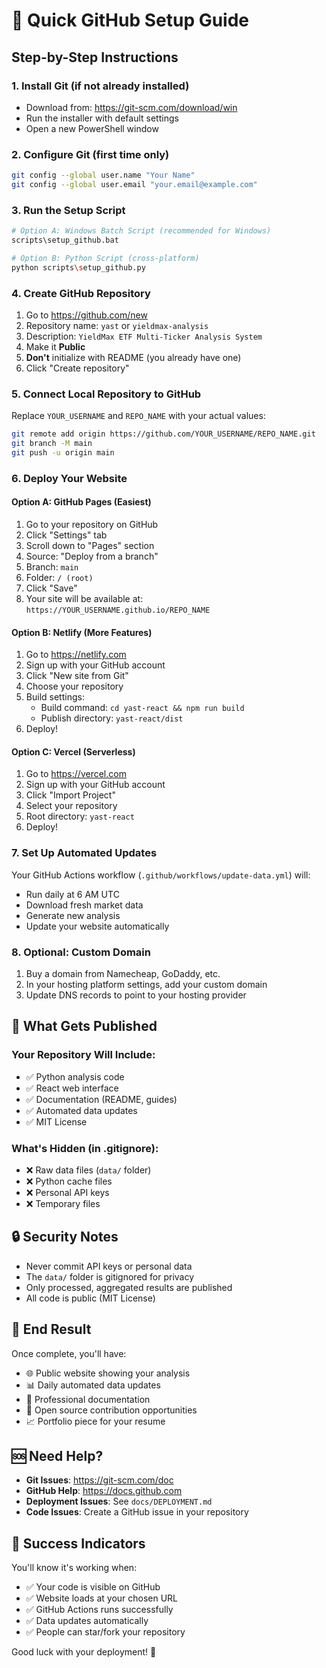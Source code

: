 # 🚀 Quick GitHub Setup Guide

## Step-by-Step Instructions

### 1. Install Git (if not already installed)
- Download from: https://git-scm.com/download/win
- Run the installer with default settings
- Open a new PowerShell window

### 2. Configure Git (first time only)
```bash
git config --global user.name "Your Name"
git config --global user.email "your.email@example.com"
```

### 3. Run the Setup Script
```bash
# Option A: Windows Batch Script (recommended for Windows)
scripts\setup_github.bat

# Option B: Python Script (cross-platform)
python scripts\setup_github.py
```

### 4. Create GitHub Repository
1. Go to https://github.com/new
2. Repository name: `yast` or `yieldmax-analysis`
3. Description: `YieldMax ETF Multi-Ticker Analysis System`
4. Make it **Public**
5. **Don't** initialize with README (you already have one)
6. Click "Create repository"

### 5. Connect Local Repository to GitHub
Replace `YOUR_USERNAME` and `REPO_NAME` with your actual values:
```bash
git remote add origin https://github.com/YOUR_USERNAME/REPO_NAME.git
git branch -M main
git push -u origin main
```

### 6. Deploy Your Website

#### Option A: GitHub Pages (Easiest)
1. Go to your repository on GitHub
2. Click "Settings" tab
3. Scroll down to "Pages" section
4. Source: "Deploy from a branch"
5. Branch: `main`
6. Folder: `/ (root)`
7. Click "Save"
8. Your site will be available at: `https://YOUR_USERNAME.github.io/REPO_NAME`

#### Option B: Netlify (More Features)
1. Go to https://netlify.com
2. Sign up with your GitHub account
3. Click "New site from Git"
4. Choose your repository
5. Build settings:
   - Build command: `cd yast-react && npm run build`
   - Publish directory: `yast-react/dist`
6. Deploy!

#### Option C: Vercel (Serverless)
1. Go to https://vercel.com
2. Sign up with your GitHub account
3. Click "Import Project"
4. Select your repository
5. Root directory: `yast-react`
6. Deploy!

### 7. Set Up Automated Updates
Your GitHub Actions workflow (`.github/workflows/update-data.yml`) will:
- Run daily at 6 AM UTC
- Download fresh market data
- Generate new analysis
- Update your website automatically

### 8. Optional: Custom Domain
1. Buy a domain from Namecheap, GoDaddy, etc.
2. In your hosting platform settings, add your custom domain
3. Update DNS records to point to your hosting provider

## 📁 What Gets Published

### Your Repository Will Include:
- ✅ Python analysis code
- ✅ React web interface
- ✅ Documentation (README, guides)
- ✅ Automated data updates
- ✅ MIT License

### What's Hidden (in .gitignore):
- ❌ Raw data files (`data/` folder)
- ❌ Python cache files
- ❌ Personal API keys
- ❌ Temporary files

## 🔒 Security Notes

- Never commit API keys or personal data
- The `data/` folder is gitignored for privacy
- Only processed, aggregated results are published
- All code is public (MIT License)

## 🎯 End Result

Once complete, you'll have:
- 🌐 Public website showing your analysis
- 📊 Daily automated data updates
- 📖 Professional documentation
- 🤝 Open source contribution opportunities
- 📈 Portfolio piece for your resume

## 🆘 Need Help?

- **Git Issues**: https://git-scm.com/doc
- **GitHub Help**: https://docs.github.com
- **Deployment Issues**: See `docs/DEPLOYMENT.md`
- **Code Issues**: Create a GitHub issue in your repository

## 🎉 Success Indicators

You'll know it's working when:
- ✅ Your code is visible on GitHub
- ✅ Website loads at your chosen URL
- ✅ GitHub Actions runs successfully
- ✅ Data updates automatically
- ✅ People can star/fork your repository

Good luck with your deployment! 🚀
